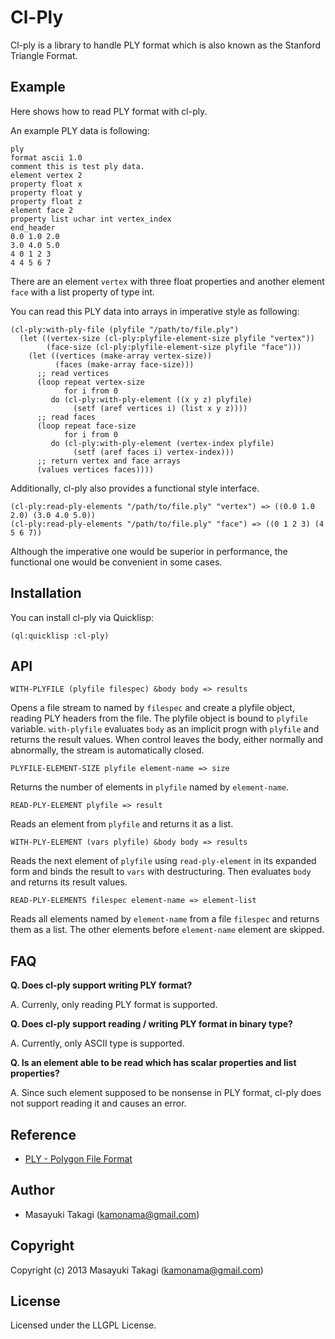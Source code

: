 # Cl-Ply

Cl-ply is a library to handle PLY format which is also known as the Stanford Triangle Format.

## Example

Here shows how to read PLY format with cl-ply.

An example PLY data is following:

    ply
    format ascii 1.0
    comment this is test ply data.
    element vertex 2
    property float x
    property float y
    property float z
    element face 2
    property list uchar int vertex_index
    end_header
    0.0 1.0 2.0
    3.0 4.0 5.0
    4 0 1 2 3
    4 4 5 6 7

There are an element `vertex` with three float properties and another element `face` with a list property of type int.

You can read this PLY data into arrays in imperative style as following:

    (cl-ply:with-ply-file (plyfile "/path/to/file.ply")
      (let ((vertex-size (cl-ply:plyfile-element-size plyfile "vertex"))
            (face-size (cl-ply:plyfile-element-size plyfile "face")))
        (let ((vertices (make-array vertex-size))
              (faces (make-array face-size)))
          ;; read vertices
          (loop repeat vertex-size
                for i from 0
             do (cl-ply:with-ply-element ((x y z) plyfile)
                  (setf (aref vertices i) (list x y z))))
          ;; read faces
          (loop repeat face-size
                for i from 0
             do (cl-ply:with-ply-element (vertex-index plyfile)
                  (setf (aref faces i) vertex-index)))
          ;; return vertex and face arrays
          (values vertices faces))))

Additionally, cl-ply also provides a functional style interface.

    (cl-ply:read-ply-elements "/path/to/file.ply" "vertex") => ((0.0 1.0 2.0) (3.0 4.0 5.0))
    (cl-ply:read-ply-elements "/path/to/file.ply" "face") => ((0 1 2 3) (4 5 6 7))

Although the imperative one would be superior in performance, the functional one would be convenient in some cases.

## Installation

You can install cl-ply via Quicklisp:

    (ql:quicklisp :cl-ply)

## API

    WITH-PLYFILE (plyfile filespec) &body body => results

Opens a file stream to named by `filespec` and create a plyfile object, reading PLY headers from the file. The plyfile object is bound to `plyfile` variable. `with-plyfile` evaluates `body` as an implicit progn with `plyfile` and returns the result values. When control leaves the body, either normally and abnormally, the stream is automatically closed.

    PLYFILE-ELEMENT-SIZE plyfile element-name => size

Returns the number of elements in `plyfile` named by `element-name`.

    READ-PLY-ELEMENT plyfile => result

Reads an element from `plyfile` and returns it as a list.

    WITH-PLY-ELEMENT (vars plyfile) &body body => results

Reads the next element of `plyfile` using `read-ply-element` in its expanded form and binds the result to `vars` with destructuring. Then evaluates `body` and returns its result values.

    READ-PLY-ELEMENTS filespec element-name => element-list

Reads all elements named by `element-name` from a file `filespec` and returns them as a list. The other elements before `element-name` element are skipped.

## FAQ

**Q. Does cl-ply support writing PLY format?**

A. Currenly, only reading PLY format is supported.

**Q. Does cl-ply support reading / writing PLY format in binary type?**

A. Currently, only ASCII type is supported.

**Q. Is an element able to be read which has scalar properties and list properties?**

A. Since such element supposed to be nonsense in PLY format, cl-ply does not support reading it and causes an error.

## Reference

* [PLY - Polygon File Format](http://paulbourke.net/dataformats/ply/)

## Author

* Masayuki Takagi (kamonama@gmail.com)

## Copyright

Copyright (c) 2013 Masayuki Takagi (kamonama@gmail.com)

## License

Licensed under the LLGPL License.
